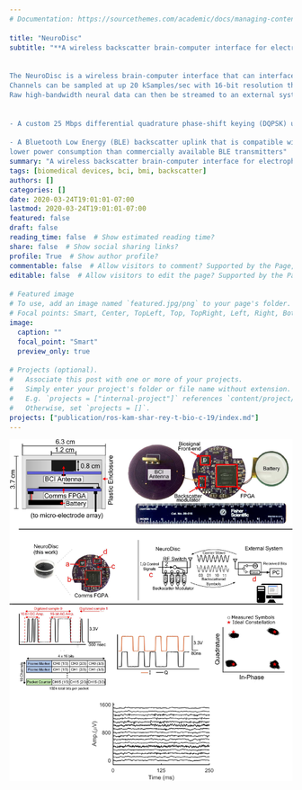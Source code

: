 ```yaml
---
# Documentation: https://sourcethemes.com/academic/docs/managing-content/

title: "NeuroDisc"
subtitle: "**A wireless backscatter brain-computer interface for electrophysiology experiments**


The NeuroDisc is a wireless brain-computer interface that can interface with up to 16 electrode channels.
Channels can be sampled at up 20 kSamples/sec with 16-bit resolution thanks to an on-board Intan RHS2116 biopotential front end.
Raw high-bandwidth neural data can then be streamed to an external system using several different modes:


- A custom 25 Mbps differential quadrature phase-shift keying (DQPSK) uplink that expends only 12.4 pJ/bit

- A Bluetooth Low Energy (BLE) backscatter uplink that is compatible with any BLE device (e.g. smartphone or tablet) and consumes <200 pJ/bit, over 50X 
lower power consumption than commercially available BLE transmitters"
summary: "A wireless backscatter brain-computer interface for electrophysiology experiments"
tags: [biomedical devices, bci, bmi, backscatter]
authors: []
categories: []
date: 2020-03-24T19:01:01-07:00 	
lastmod: 2020-03-24T19:01:01-07:00
featured: false
draft: false
reading_time: false  # Show estimated reading time?
share: false  # Show social sharing links?
profile: True  # Show author profile?
commentable: false  # Allow visitors to comment? Supported by the Page, Post, and Docs content types.
editable: false  # Allow visitors to edit the page? Supported by the Page, Post, and Docs content types.

# Featured image
# To use, add an image named `featured.jpg/png` to your page's folder.
# Focal points: Smart, Center, TopLeft, Top, TopRight, Left, Right, BottomLeft, Bottom, BottomRight.
image:
  caption: ""
  focal_point: "Smart"
  preview_only: true

# Projects (optional).
#   Associate this post with one or more of your projects.
#   Simply enter your project's folder or file name without extension.
#   E.g. `projects = ["internal-project"]` references `content/project/deep-learning/index.md`.
#   Otherwise, set `projects = []`.
projects: ["publication/ros-kam-shar-rey-t-bio-c-19/index.md"]
---
```

![](photo.png)